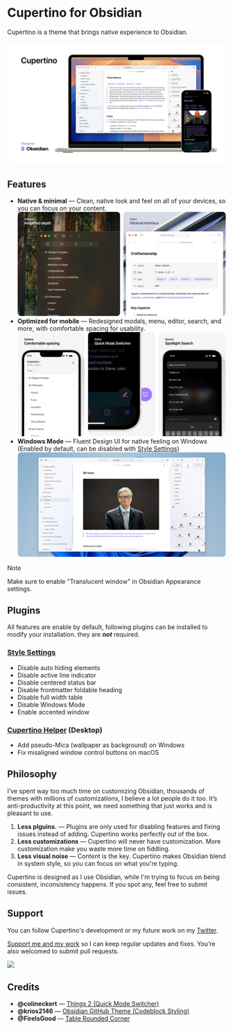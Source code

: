 # Cupertino for Obsidian

Cupertino is a theme that brings native experience to Obsidian.

![Screenshot of Cupertino theme for Obsidian running on macOS and iOS.](img/hero.png)

## Features

- **Native & minimal** — Clean, native look and feel on all of your devices, so you can focus on your content.
    ![Two screenshots showcasing Cupertino on macOS. The first shows how Cupertino utilizes background blur. The second showcases built-in auto focus mode.](img/native.png)
- **Optimized for mobile** — Redesigned modals, menu, editor, search, and more, with comfortable spacing for usability.
    ![Three screenshots showcasing Cupertino on mobile. The first shows file navigation sidebar with comfortable spacing. The second highlights "Quick Mode Switcher" within the editor. The third displays a redesigned search interface.](img/mobile.png)
- **Windows Mode** — Fluent Design UI for native feeling on Windows (Enabled by default, can be disabled with [Style Settings](https://github.com/mgmeyers/obsidian-style-settings))
    ![Screenshot of Cupertino theme for Obsidian running on Windows.](img/windows.png)

> [!NOTE]
> Make sure to enable "Translucent window" in Obsidian Appearance settings.
  
## Plugins

All features are enable by default, following plugins can be installed to modify your installation. they are **_not_** required.

### [Style Settings](https://github.com/mgmeyers/obsidian-style-settings)
- Disable auto hiding elements
- Disable active line indicator
- Disable centered status bar
- Disable frontmatter foldable heading
- Disable full width table
- Disable Windows Mode
- Enable accented window

### [Cupertino Helper](https://github.com/aaaaalexis/obsidian-cupertino-helper/) (Desktop)
- Add pseudo-Mica (wallpaper as background) on Windows
- Fix misaligned window control buttons on macOS

## Philosophy

I’ve spent way too much time on customizing Obsidian, thousands of themes with millions of customizations, I believe a lot people do it too. It’s anti-productivity at this point, we need something that just works and is pleasant to use.

1. **Less plguins.** — Plugins are only used for disabling features and fixing issues instead of adding. Cupertino works perfectly out of the box.
2. **Less customizations** — Cupertino will never have customization. More customization make you waste more time on fiddling.
3. **Less visual noise** — Content is the key. Cupertino makes Obsidian blend in system style, so you can focus on what you're typing.

Cupertino is designed as I use Obsidian, while I'm trying to focus on being consistent, inconsistency happens. If you spot any, feel free to submit issues.

## Support

You can follow Cupertino's development or my future work on my [Twitter](https://x.com/cittoj).

[Support me and my work](https://www.buymeacoffee.com/cittoj) so I can keep regular updates and fixes. You’re also welcomed to submit pull requests.

<a href="https://www.buymeacoffee.com/cittoj"><img src="https://img.buymeacoffee.com/button-api/?text=Buy me a coffee&emoji=☕&slug=cittoj&button_colour=BD5FFF&font_colour=ffffff&font_family=Inter&outline_colour=000000&coffee_colour=FFDD00" /></a>

## Credits

- **@colineckert** — [Things 2 (Quick Mode Switcher)](https://github.com/colineckert/obsidian-things)
- **@krios2146** — [Obsidian GitHub Theme (Codeblock Styling)](https://github.com/krios2146/obsidian-theme-github)
- **@FireIsGood** — [Table Rounded Corner](https://forum.obsidian.md/t/60551)

